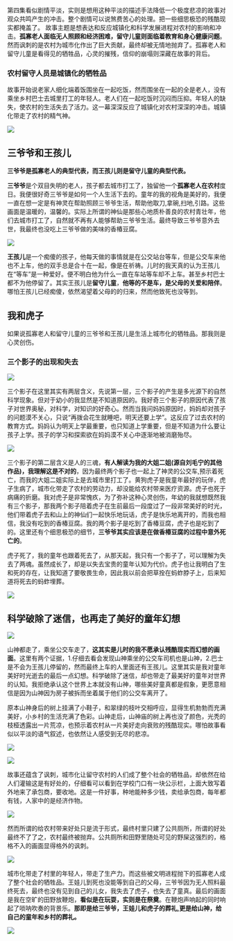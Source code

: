 第四集看似剧情平淡，实则是想用这种平淡的描述手法降低一个极度悲凉的故事对观众共鸣产生的冲击。整个剧情可以说煞费苦心的处理。把一些细思极恐的残酷现实都掩盖了。
故事主题是想表达和反应城镇化和科学发展进程对农村的影响和冲击。**孤寡老人面临无人照顾和经济困难，留守儿童则面临着教育和身心健康问题**。然而讽刺的是农村为城市化作出了巨大贡献，最终却被无情地抛弃了。孤寡老人和留守儿童是看得见的牺牲品，心灵的摧残，信仰的崩塌则深藏在故事的背后。

### 农村留守人员是城镇化的牺牲品

故事开始说老家人细化端着饭围坐在一起吃饭，然而围坐在一起的全是老人，没有乘坐乡村巴士去城里打工的年轻人。老人们在一起吃饭时沉闷而压抑。年轻人的缺失，使农村的生活失去了活力。这一幕深深反应了城镇化对农村深深的冲击。城镇化带走了农村的精气神。

![](https://pic3.zhimg.com/v2-50babe5a6a33da9152e394fa7fd96b2e_b.jpg)

## 三爷爷和王孩儿

**三爷爷是孤寡老人的典型代表，而王孩儿则是留守儿童的典型代表。**

**三爷爷**是个双目失明的老人，孩子都去城市打工了，独留他一个**孤寡老人在农村**度日。我便很好奇三爷爷是如何一个人生活下去的。童年的我的视角是美好的，我便一直在想一定是有神灵在帮助照顾三爷爷生活，帮助他取刀,拿碗,扫地,引路。这些画面是温暖的，温馨的。实际上所谓的神仙是那些心地质朴善良的农村青壮年，他们去城市打工了，自然就不再有人能够帮助三爷爷生活。最终导致三爷爷意外去世，我最终也没吃上三爷爷做的美味的香椿豆腐。

![](https://pic1.zhimg.com/v2-eb42011130c4ffb4c70457f3a32be8dc_b.jpg)

**王孩儿**是一个痴傻的孩子，他每天做的事情就是在公交站台等车，但是公交车来他也不上车，他的双手总是合十在一起，像是在祈祷。儿时的我天真的认为王孩儿在“等车”是一种爱好。便不明白他为什么一直在车站等车却不上车。甚至乡村巴士都不为他停留了。其实王孩儿是**留守儿童**，**他等的不是车，是父母的关爱和陪伴**。哪怕王孩儿已经痴傻，依然渴望着父母的的归来，然而他致死也没等到。

## 我和虎子

如果说孤寡老人和留守儿童的三爷爷和王孩儿是生活上城市化的牺牲品。那我则是心灵创伤。

### **三个影子的出现和失去**

![](https://pic2.zhimg.com/v2-2644406ad5c08bfa825812c451a8d759_b.jpg)

三个影子在这里其实有两层含义，先说第一层，三个影子的产生是多光源下的自然科学现象。但对于幼小的我显然是不知道原因的。我好奇三个影子的原因代表了孩子对世界奥秘，对科学，对知识的好奇心。然而当我问妈妈原因时，妈妈却对孩子的问题漠不关心，只说“再拨会花生就睡吧，明天还要上学”。这反应了过去农村的教育方式。妈妈认为明天上学最重要，也只知道上学重要，但是不知道为什么要让孩子上学。孩子的学习和探索欲在妈妈漠不关心中逐渐地被消磨殆尽。

![](https://pic1.zhimg.com/v2-1d7b0a5eb53f215059a1d00586d162cc_b.jpg)

三个影子的第二层含义是人的三魂，**有人解读为我的大姐二姐(源自刘毛宁的其他作品)，我理解这是不对的**，因为最终两个影子也一起上了神灵的公交车,预示着死亡，而我的大姐二姐实际上是去城市里打工了。黄狗虎子是我童年最好的玩伴，虎子生病了，城市化带走了农村的劳动力，却没能给农村带来医疗资源。虎子也死于病痛的折磨。我对虎子是非常愧疚，为了弥补这种心灵创伤，年幼的我就想既然我有三个影子，那我两个影子陪着虎子在生前最后一段度过了一段非常美好的时光，他们带着虎子去和山上的神仙们一起快乐地玩话，虎子是快乐地离开的，而我也相信，我没有吃到的香椿豆腐。我的两个影子是吃到了香椿豆腐，虎子也是吃到了的。这里还有个细思极恐的细节，**三爷爷其实应该是在做香椿豆腐的过程中意外死亡的**。

虎子死了，我的童年也跟着死去了，从那天起，我只有一个影子了，可以理解为失去了两魂。虽然成长了，却是以失去宝贵的童年认知为代价。虎子也让我明白了生和死的存在，让我知道了要敬畏生命，因此我以前会把草拴在蚂蚱脖子上，后来知道将死去的蚂蚱埋葬。

![](https://pic4.zhimg.com/v2-f7168fd004f5b6bc86857f8a2ade837f_b.jpg)

## 科学破除了迷信，也再走了美好的童年幻想

![](https://pic1.zhimg.com/v2-a4951c73c2da4934c8c754d2627d5988_b.jpg)

山神都走了，乘坐公交车走了，**这其实是儿时的我不愿承认残酷现实而幻想的画面**。这里有两个证据，1.仔细去看会发现山神乘坐的公交车司机也是山神，2.巴士是不会为王孩儿停留的，然而最终上车的人里面还有王孩儿。这里其实是我对童年美好时光逝去的最后一点幻想。科学破除了迷信，却也带走了最美好的童年对世界的认知。我拒绝承认这个世界上本就没有山神，哪些美好童真都是假象，更愿意相信是因为山神因为房子被拆而坐着属于他们的公交车离开了。

原本山神身后的树上挂满了小鞋子，和翠绿的枝叶交相呼应，显得生机勃勃而充满美好，小乡村的生活充满了色彩。山神走后，山神庙的树上再也没了颜色，光秃的枝桠透露出一片荒凉，也预示着农村从一片美好走向衰败的残酷现实。哪怕故事看似以平淡的语气叙述，也依然让人感受到无尽的悲凉。

![](https://pic3.zhimg.com/v2-0bb9909ba67e283df43cee7ed20fec4e_b.jpg)

![](https://pic4.zhimg.com/v2-103b307c4fc3a3adf13083b5f706b6ff_b.jpg)

故事还蕴含了讽刺，城市化让留守农村的人们成了整个社会的牺牲品，却依然在给人们灌输这是有好处的，仔细看可以看到在学校门口有一块公示栏，上面大致写着外地来了承包商，要收地。这是一件好事，种地能种多少钱，卖给承包商，每年都有钱，人家中的是经济作物。

![](https://pic2.zhimg.com/v2-8f9a751218d37c848d65eb8d16e07c15_b.jpg)

然而所谓的给农村带来好处只是流于形式，最终村里只建了公共厕所，所谓的好处最终不了了之，农村最终被抛弃。公共厕所和田野里随处可见的野屎这强烈的，格格不入的画面显得格外的讽刺。

![](https://pic4.zhimg.com/v2-af4fb0f022cddf0b81959dab90be1653_b.jpg)

城市化带走了村里的年轻人，带走了生产力。而这些被文明进程抛下的孤寡老人成了整个社会的牺牲品。王娃儿到死也没能等到自己的父母，三爷爷因为无人照料最终死去，最终也没有见到自己的儿女，我失去了虎子，也失去了童真。最后的画面是我在空旷的田野放鞭炮，**看似是在玩耍，实则是在祭奠**。在鞭炮声响起的同时响起了唢呐吹奏的背景乐。**那即是给三爷爷，王娃儿和虎子的葬礼,更是给山神，给自己的童年和乡村的葬礼。**

![](https://pic2.zhimg.com/v2-0eeecca24d4538c205820e020048de19_b.jpg)